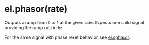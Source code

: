 # el.phasor(rate)

Outputs a ramp from 0 to 1 at the given rate. Expects one child signal
providing the ramp rate in `hz`.

For the same signal with phase reset behavior, see [el.sphasor](./sphasor).
